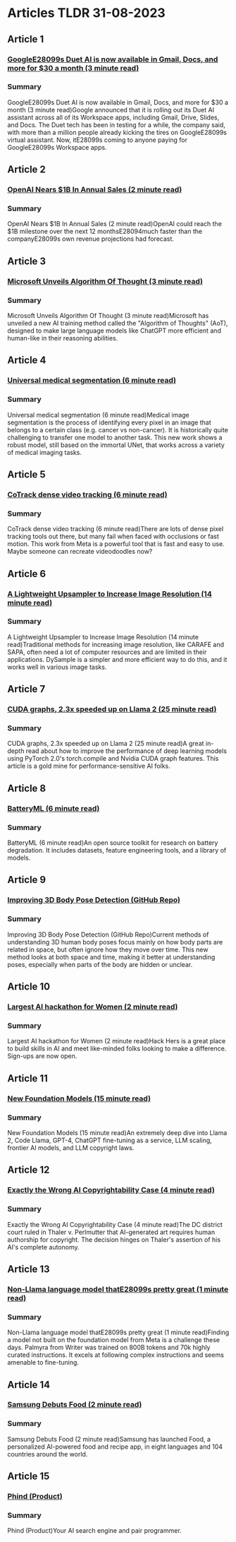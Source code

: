 # Articles TLDR  31-08-2023

## Article 1
### [GoogleE28099s Duet AI is now available in Gmail, Docs, and more for $30 a month (3 minute read)](https://tldr.tech)
### Summary 
 GoogleE28099s Duet AI is now available in Gmail, Docs, and more for $30 a month (3 minute read)Google announced that it is rolling out its Duet AI assistant across all of its Workspace apps, including Gmail, Drive, Slides, and Docs. The Duet tech has been in testing for a while, the company said, with more than a million people already kicking the tires on GoogleE28099s virtual assistant. Now, itE28099s coming to anyone paying for GoogleE28099s Workspace apps.

## Article 2
### [OpenAI Nears $1B In Annual Sales (2 minute read)](https://tldr.tech)
### Summary 
 OpenAI Nears $1B In Annual Sales (2 minute read)OpenAI could reach the $1B milestone over the next 12 monthsE28094much faster than the companyE28099s own revenue projections had forecast.

## Article 3
### [Microsoft Unveils Algorithm Of Thought (3 minute read)](https://tldr.tech)
### Summary 
 Microsoft Unveils Algorithm Of Thought (3 minute read)Microsoft has unveiled a new AI training method called the "Algorithm of Thoughts" (AoT), designed to make large language models like ChatGPT more efficient and human-like in their reasoning abilities.

## Article 4
### [Universal medical segmentation (6 minute read)](https://tldr.tech)
### Summary 
 Universal medical segmentation (6 minute read)Medical image segmentation is the process of identifying every pixel in an image that belongs to a certain class (e.g. cancer vs non-cancer). It is historically quite challenging to transfer one model to another task. This new work shows a robust model, still based on the immortal UNet, that works across a variety of medical imaging tasks.

## Article 5
### [CoTrack dense video tracking (6 minute read)](https://tldr.tech)
### Summary 
 CoTrack dense video tracking (6 minute read)There are lots of dense pixel tracking tools out there, but many fail when faced with occlusions or fast motion. This work from Meta is a powerful tool that is fast and easy to use. Maybe someone can recreate videodoodles now?

## Article 6
### [A Lightweight Upsampler to Increase Image Resolution (14 minute read)](https://tldr.tech)
### Summary 
 A Lightweight Upsampler to Increase Image Resolution (14 minute read)Traditional methods for increasing image resolution, like CARAFE and SAPA, often need a lot of computer resources and are limited in their applications. DySample is a simpler and more efficient way to do this, and it works well in various image tasks.

## Article 7
### [CUDA graphs, 2.3x speeded up on Llama 2 (25 minute read)](https://tldr.tech)
### Summary 
 CUDA graphs, 2.3x speeded up on Llama 2 (25 minute read)A great in-depth read about how to improve the performance of deep learning models using PyTorch 2.0's torch.compile and Nvidia CUDA graph features. This article is a gold mine for performance-sensitive AI folks.

## Article 8
### [BatteryML (6 minute read)](https://tldr.tech)
### Summary 
 BatteryML (6 minute read)An open source toolkit for research on battery degradation. It includes datasets, feature engineering tools, and a library of models.

## Article 9
### [Improving 3D Body Pose Detection (GitHub Repo)](https://tldr.tech)
### Summary 
 Improving 3D Body Pose Detection (GitHub Repo)Current methods of understanding 3D human body poses focus mainly on how body parts are related in space, but often ignore how they move over time. This new method looks at both space and time, making it better at understanding poses, especially when parts of the body are hidden or unclear.

## Article 10
### [Largest AI hackathon for Women (2 minute read)](https://tldr.tech)
### Summary 
 Largest AI hackathon for Women (2 minute read)Hack Hers is a great place to build skills in AI and meet like-minded folks looking to make a difference. Sign-ups are now open.

## Article 11
### [New Foundation Models (15 minute read)](https://tldr.tech)
### Summary 
 New Foundation Models (15 minute read)An extremely deep dive into Llama 2, Code Llama, GPT-4, ChatGPT fine-tuning as a service, LLM scaling, frontier AI models, and LLM copyright laws.

## Article 12
### [Exactly the Wrong AI Copyrightability Case (4 minute read)](https://tldr.tech)
### Summary 
 Exactly the Wrong AI Copyrightability Case (4 minute read)The DC district court ruled in Thaler v. Perlmutter that AI-generated art requires human authorship for copyright. The decision hinges on Thaler's assertion of his AI's complete autonomy.

## Article 13
### [Non-Llama language model thatE28099s pretty great (1 minute read)](https://tldr.tech)
### Summary 
 Non-Llama language model thatE28099s pretty great (1 minute read)Finding a model not built on the foundation model from Meta is a challenge these days. Palmyra from Writer was trained on 800B tokens and 70k highly curated instructions. It excels at following complex instructions and seems amenable to fine-tuning.

## Article 14
### [Samsung Debuts Food (2 minute read)](https://tldr.tech)
### Summary 
 Samsung Debuts Food (2 minute read)Samsung has launched Food, a personalized AI-powered food and recipe app, in eight languages and 104 countries around the world.

## Article 15
### [Phind (Product)](https://tldr.tech)
### Summary 
 Phind (Product)Your AI search engine and pair programmer.

